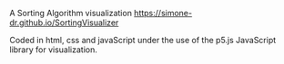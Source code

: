 A Sorting Algorithm visualization
https://simone-dr.github.io/SortingVisualizer

Coded in html, css and javaScript under the use of the p5.js JavaScript library for visualization.
